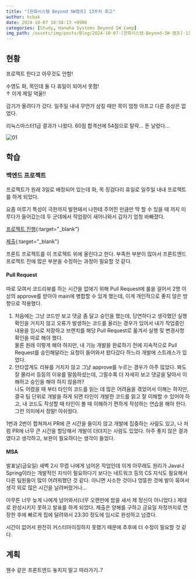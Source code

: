 ```yaml
---
title: "[한화시스템 Beyond SW캠프] 13주차 회고"
author: hcbak
date: 2024-10-07 10:58:13 +0900
categories: [Study, Hanwha Systems Beyond SW Camp]
img_path: /assets/img/posts/Blog/2024-10-07-[한화시스템-Beyond-SW-캠프]-13주차-회고/
---
```


## 현황
프로젝트 한다고 아무것도 안함!

수영도 화, 목인데 둘 다 휴일이 되어서 못함!  
↑ 이게 제일 억울!!

감기가 올려다가 갔다. 일주일 내내 무언가 삼킬 때만 목이 엄청 아프고 다른 증상은 없었다.

리눅스마스터1급 결과가 나왔다. 60점 합격선에 54점으로 탈락... 돈 날렸다...

![01](01_시험결과.png)

## 학습

### 백엔드 프로젝트
프로젝트가 원래 3일로 배정되어 있는데 화, 목 징검다리 휴일로 일주일 내내 프로젝트를 하게 되었다.

요즘 미루기 특성이 극한까지 발현돼서 나한테 주어진 만큼만 딱 할 수 있을 때 까지 미루다가 들어갔는데 두 군데에서 작업량이 새어나와서 갑자기 엄청 바빠졌다.

[프로젝트 진행](https://github.com/taste-house/mat_zip){:target="_blank"}

[제출](https://github.com/beyond-sw-camp/be10-2nd-1DANDOIT-mat.zip){:target="_blank"}

프론트 프로젝트를 이 프로젝트 위에 올린다고 한다. 부족한 부분이 많아서 프론트엔드 프로젝트 전에 많은 부분을 수정하는 과정이 필요할 것 같다.

#### Pull Request
따로 모여서 코드리뷰를 하는 시간을 없애기 위해 Pull Request에 룰을 걸어서 2명 이상의 approve를 받아야 main에 병합할 수 있게 했는데, 이게 개인적으로 좋지 않은 방향으로 작용했다.

1. 처음에는 그냥 코드만 보고 댓글 좀 달고 승인을 했는데, 당연하다고 생각했던 실행 확인을 거치지 않고 오류가 발생하는 코드를 올리는 경우가 있어서 내가 작업중인 내용을 임시로 저장하고 브랜치를 해당 Pull Request로 옮겨서 실행 및 변경사항 확인을 따로 해야 했다.  
물론 원래 이렇게 해야 하지만, 내 기능 개발을 완료하기 전에 지속적으로 Pull Request를 승인해달라는 요청이 들어와서 왔다갔다 하느라 개발에 스트레스가 있었다.
2. 안타깝게도 리뷰를 거치지 않고 그냥 approve를 누르는 경우가 아주 많았다. 봐도 잘 몰라서 등등의 이유를 말씀하셨는데, 그럴수록 더 자세히 보고 댓글을 달아서 이해하고 승인을 해야 하지 않을까?  
나도 어렸을 때 부터 타인의 코드를 읽는 데 많은 어려움을 겪었어서 이해는 하지만, 결국 팀 단위로 개발을 하게 되면 타인이 개발한 코드를 읽고 잘 이해할 수 있어야 하고, 내 코드도 작성할 때 타인이 볼 때 이해하기 편하게 작성하는 연습을 해야 한다.  
그런 의미에서 정말! 아쉬웠다.

1번과 2번이 합쳐져서 PR에 큰 시간을 들이지 않고 개발에 집중하는 사람도 있고, 나 처럼 PR에 너무 큰 시간을 할당해서 개발이 더뎌지는 사람도 있었다. 아주 좋지 않은 결과였다고 생각하고, 보완이 필요하다는 생각이 들었다.

#### MSA
발표날(금요일) 새벽 2시 무렵 나에게 넘어온 작업인데 이게 아무래도 원리가 Java나 Spring이라는 개발적인 지식이 필요하다기 보다는 네트워크 등의 CS 지식도 필요해서 다른 팀원들이 많이 어려워했던 것 같다. 아니면 사소한 것이나 엉뚱한 것에 발이 묶여서 생각 외로 많은 시간을 날려버렸거나...

아무튼 너무 늦게 나에게 넘어와서(너무 오랜만에 밤을 새서 제 정신이 아니었다.) 제대로 완성시키지 못하고 발표를 하게 되었다. 제출은 양해를 구하고 금요일 자정까지로 연장한 후에 빠르게 집에 달려와서 23:30 정도에 임시로 완성하고 넘겼다.

시간이 없어서 완전히 커스터마이징하지 못했기 때문에 추후에 더 수정이 필요할 것 같다.

## 계획
웬수 같은 프론트엔드 놓치지 말고 따라가기..?
